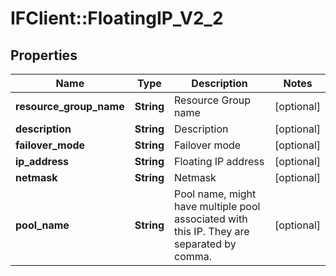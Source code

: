# IFClient::FloatingIP_V2_2

## Properties
Name | Type | Description | Notes
------------ | ------------- | ------------- | -------------
**resource_group_name** | **String** | Resource Group name | [optional] 
**description** | **String** | Description | [optional] 
**failover_mode** | **String** | Failover mode | [optional] 
**ip_address** | **String** | Floating IP address | [optional] 
**netmask** | **String** | Netmask | [optional] 
**pool_name** | **String** | Pool name, might have multiple pool associated with this IP. They are separated by comma. | [optional] 


